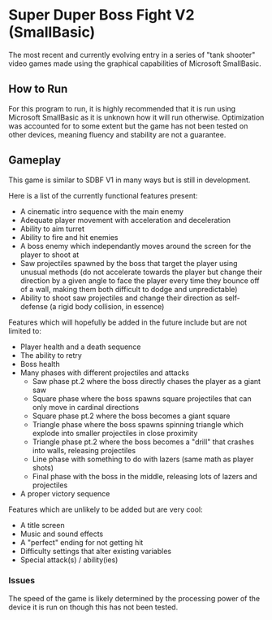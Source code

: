 # Super Duper Boss Fight V2 (SmallBasic)
The most recent and currently evolving entry in a series of "tank shooter" video games made using the graphical capabilities of Microsoft SmallBasic.

## How to Run
For this program to run, it is highly recommended that it is run using Microsoft SmallBasic as it is unknown how it will run otherwise. Optimization was accounted for to some extent but the game has not been tested on other devices, meaning fluency and stability are not a guarantee.

## Gameplay

This game is similar to SDBF V1 in many ways but is still in development.  
  
Here is a list of the currently functional features present:  
* A cinematic intro sequence with the main enemy  
* Adequate player movement with acceleration and deceleration  
* Ability to aim turret  
* Ability to fire and hit enemies  
* A boss enemy which independantly moves around the screen for the player to shoot at  
* Saw projectiles spawned by the boss that target the player using unusual methods (do not accelerate towards the player but change their direction by a given angle to face the player every time they bounce off of a wall, making them both difficult to dodge and unpredictable)  
* Ability to shoot saw projectiles and change their direction as self-defense (a rigid body collision, in essence)  
  
Features which will hopefully be added in the future include but are not limited to:  
* Player health and a death sequence  
* The ability to retry  
* Boss health  
* Many phases with different projectiles and attacks  
  * Saw phase pt.2 where the boss directly chases the player as a giant saw  
  * Square phase where the boss spawns square projectiles that can only move in cardinal directions  
  * Square phase pt.2 where the boss becomes a giant square  
  * Triangle phase where the boss spawns spinning triangle which explode into smaller projectiles in close proximity  
  * Triangle phase pt.2 where the boss becomes a "drill" that crashes into walls, releasing projectiles  
  * Line phase with something to do with lazers (same math as player shots)
  * Final phase with the boss in the middle, releasing lots of lazers and projectiles  
* A proper victory sequence  
  
Features which are unlikely to be added but are very cool:  
* A title screen  
* Music and sound effects  
* A "perfect" ending for not getting hit  
* Difficulty settings that alter existing variables  
* Special attack(s) / ability(ies)  


### Issues

The speed of the game is likely determined by the processing power of the device it is run on though this has not been tested. 

